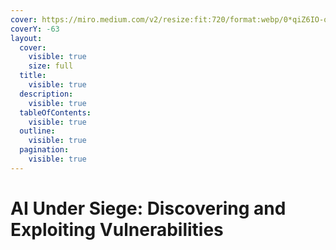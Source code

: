 ```yaml
---
cover: https://miro.medium.com/v2/resize:fit:720/format:webp/0*qiZ6IO-q4e5pDSbf.jpg
coverY: -63
layout:
  cover:
    visible: true
    size: full
  title:
    visible: true
  description:
    visible: true
  tableOfContents:
    visible: true
  outline:
    visible: true
  pagination:
    visible: true
---
```


# AI Under Siege: Discovering and Exploiting Vulnerabilities


